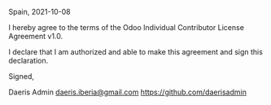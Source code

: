 Spain, 2021-10-08

I hereby agree to the terms of the Odoo Individual Contributor License
Agreement v1.0.

I declare that I am authorized and able to make this agreement and sign this
declaration.

Signed,

Daeris Admin daeris.iberia@gmail.com https://github.com/daerisadmin
